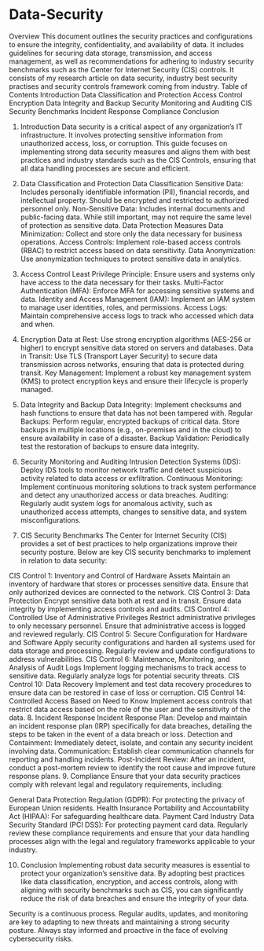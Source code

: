 # Data-Security
Overview
This document outlines the security practices and configurations to ensure the integrity, confidentiality, and availability of data. It includes guidelines for securing data storage, transmission, and access management, as well as recommendations for adhering to industry security benchmarks such as the Center for Internet Security (CIS) controls.
It consists of my research article on data security, industry best security practises and security controls framework coming from industry.
Table of Contents
Introduction
Data Classification and Protection
Access Control
Encryption
Data Integrity and Backup
Security Monitoring and Auditing
CIS Security Benchmarks
Incident Response
Compliance
Conclusion
1. Introduction
Data security is a critical aspect of any organization’s IT infrastructure. It involves protecting sensitive information from unauthorized access, loss, or corruption. This guide focuses on implementing strong data security measures and aligns them with best practices and industry standards such as the CIS Controls, ensuring that all data handling processes are secure and efficient.

2. Data Classification and Protection
Data Classification
Sensitive Data: Includes personally identifiable information (PII), financial records, and intellectual property. Should be encrypted and restricted to authorized personnel only.
Non-Sensitive Data: Includes internal documents and public-facing data. While still important, may not require the same level of protection as sensitive data.
Data Protection Measures
Data Minimization: Collect and store only the data necessary for business operations.
Access Controls: Implement role-based access controls (RBAC) to restrict access based on data sensitivity.
Data Anonymization: Use anonymization techniques to protect sensitive data in analytics.
3. Access Control
Least Privilege Principle: Ensure users and systems only have access to the data necessary for their tasks.
Multi-Factor Authentication (MFA): Enforce MFA for accessing sensitive systems and data.
Identity and Access Management (IAM): Implement an IAM system to manage user identities, roles, and permissions.
Access Logs: Maintain comprehensive access logs to track who accessed which data and when.
4. Encryption
Data at Rest: Use strong encryption algorithms (AES-256 or higher) to encrypt sensitive data stored on servers and databases.
Data in Transit: Use TLS (Transport Layer Security) to secure data transmission across networks, ensuring that data is protected during transit.
Key Management: Implement a robust key management system (KMS) to protect encryption keys and ensure their lifecycle is properly managed.
5. Data Integrity and Backup
Data Integrity: Implement checksums and hash functions to ensure that data has not been tampered with.
Regular Backups: Perform regular, encrypted backups of critical data. Store backups in multiple locations (e.g., on-premises and in the cloud) to ensure availability in case of a disaster.
Backup Validation: Periodically test the restoration of backups to ensure data integrity.
6. Security Monitoring and Auditing
Intrusion Detection Systems (IDS): Deploy IDS tools to monitor network traffic and detect suspicious activity related to data access or exfiltration.
Continuous Monitoring: Implement continuous monitoring solutions to track system performance and detect any unauthorized access or data breaches.
Auditing: Regularly audit system logs for anomalous activity, such as unauthorized access attempts, changes to sensitive data, and system misconfigurations.
7. CIS Security Benchmarks
The Center for Internet Security (CIS) provides a set of best practices to help organizations improve their security posture. Below are key CIS security benchmarks to implement in relation to data security:

CIS Control 1: Inventory and Control of Hardware Assets
Maintain an inventory of hardware that stores or processes sensitive data.
Ensure that only authorized devices are connected to the network.
CIS Control 3: Data Protection
Encrypt sensitive data both at rest and in transit.
Ensure data integrity by implementing access controls and audits.
CIS Control 4: Controlled Use of Administrative Privileges
Restrict administrative privileges to only necessary personnel.
Ensure that administrative access is logged and reviewed regularly.
CIS Control 5: Secure Configuration for Hardware and Software
Apply security configurations and harden all systems used for data storage and processing.
Regularly review and update configurations to address vulnerabilities.
CIS Control 6: Maintenance, Monitoring, and Analysis of Audit Logs
Implement logging mechanisms to track access to sensitive data.
Regularly analyze logs for potential security threats.
CIS Control 10: Data Recovery
Implement and test data recovery procedures to ensure data can be restored in case of loss or corruption.
CIS Control 14: Controlled Access Based on Need to Know
Implement access controls that restrict data access based on the role of the user and the sensitivity of the data.
8. Incident Response
Incident Response Plan: Develop and maintain an incident response plan (IRP) specifically for data breaches, detailing the steps to be taken in the event of a data breach or loss.
Detection and Containment: Immediately detect, isolate, and contain any security incident involving data.
Communication: Establish clear communication channels for reporting and handling incidents.
Post-Incident Review: After an incident, conduct a post-mortem review to identify the root cause and improve future response plans.
9. Compliance
Ensure that your data security practices comply with relevant legal and regulatory requirements, including:

General Data Protection Regulation (GDPR): For protecting the privacy of European Union residents.
Health Insurance Portability and Accountability Act (HIPAA): For safeguarding healthcare data.
Payment Card Industry Data Security Standard (PCI DSS): For protecting payment card data.
Regularly review these compliance requirements and ensure that your data handling processes align with the legal and regulatory frameworks applicable to your industry.

10. Conclusion
Implementing robust data security measures is essential to protect your organization’s sensitive data. By adopting best practices like data classification, encryption, and access controls, along with aligning with security benchmarks such as CIS, you can significantly reduce the risk of data breaches and ensure the integrity of your data.

Security is a continuous process. Regular audits, updates, and monitoring are key to adapting to new threats and maintaining a strong security posture. Always stay informed and proactive in the face of evolving cybersecurity risks.
